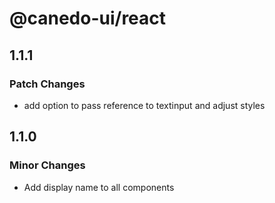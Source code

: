 # @canedo-ui/react

## 1.1.1

### Patch Changes

- add option to pass reference to textinput and adjust styles

## 1.1.0

### Minor Changes

- Add display name to all components
